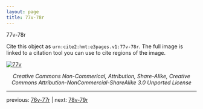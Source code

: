 ```yaml
---
layout: page
title: 77v-78r
---
```


77v-78r

Cite this object as `urn:cite2:hmt:e3pages.v1:77v-78r`.  The full image is linked to a citation tool you can use to cite regions of the image.

[![77v](http://www.homermultitext.org/iipsrv?IIIF=/project/homer/pyramidal/deepzoom/hmt/e3bifolio/v1/E3_77v_78r.tif/full/800,/0/default.jpg)](http://www.homermultitext.org/ict2/?urn=urn:cite2:hmt:e3bifolio.v1:E3_77v_78r) 

<p style="text-align: center; font-style: italic;">Creative Commons Non-Commerical, Attribution, Share-Alike, Creative Commons Attribution-NonCommercial-ShareAlike 3.0 Unported License</p>

---

previous: [76v-77r](../76v-77r/) | next: [78v-79r](../78v-79r/)